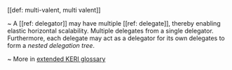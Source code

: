 [[def: multi-valent, multi valent]]

~ A [[ref: delegator]] may have multiple [[ref: delegate]], thereby enabling elastic horizontal scalability. Multiple delegates from a single delegator. Furthermore, each delegate may act as a delegator for its own delegates to form a *nested delegation tree*.

~ More in <a href="https://weboftrust.github.io/WOT-terms/docs/glossary/multi-valent">extended KERI glossary</a>
